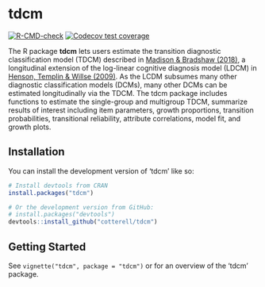 
<!-- README.md is generated from README.Rmd. Please edit that file -->

# tdcm

<!-- badges: start -->

[![R-CMD-check](https://github.com/cotterell/tdcm/actions/workflows/R-CMD-check.yaml/badge.svg)](https://github.com/cotterell/tdcm/actions/workflows/R-CMD-check.yaml)
[![Codecov test
coverage](https://codecov.io/gh/cotterell/tdcm/branch/main/graph/badge.svg)](https://app.codecov.io/gh/cotterell/tdcm?branch=main)
<!-- badges: end -->

The R package **tdcm** lets users estimate the transition diagnostic
classification model (TDCM) described in [Madison & Bradshaw
(2018)](https://doi.org/10.1007/s11336-018-9638-5), a longitudinal
extension of the log-linear cognitive diagnosis model (LDCM) in [Henson,
Templin & Willse (2009)](https://doi.org/10.1007/s11336-008-9089-5). As
the LCDM subsumes many other diagnostic classification models (DCMs),
many other DCMs can be estimated longitudinally via the TDCM. The tdcm
package includes functions to estimate the single-group and multigroup
TDCM, summarize results of interest including item parameters, growth
proportions, transition probabilities, transitional reliability,
attribute correlations, model fit, and growth plots.

## Installation

You can install the development version of ‘tdcm’ like so:

``` r
# Install devtools from CRAN
install.packages("tdcm")
```

``` r
# Or the development version from GitHub:
# install.packages("devtools")
devtools::install_github("cotterell/tdcm")
```

## Getting Started

See `vignette("tdcm", package = "tdcm")` or for an overview of the
‘tdcm’ package.
